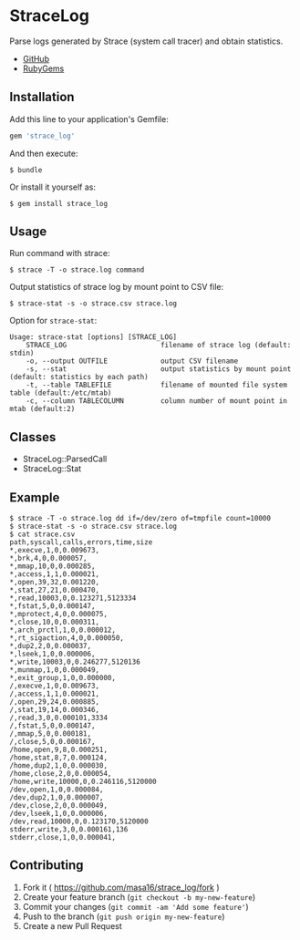 # StraceLog

Parse logs generated by Strace (system call tracer) and obtain statistics.

* [GitHub](https://github.com/masa16/strace_log)
* [RubyGems](https://rubygems.org/gems/strace_log)

## Installation

Add this line to your application's Gemfile:

```ruby
gem 'strace_log'
```

And then execute:

    $ bundle

Or install it yourself as:

    $ gem install strace_log

## Usage

Run command with strace:

    $ strace -T -o strace.log command

Output statistics of strace log by mount point to CSV file:

    $ strace-stat -s -o strace.csv strace.log

Option for `strace-stat`:

    Usage: strace-stat [options] [STRACE_LOG]
        STRACE_LOG                       filename of strace log (default: stdin)
        -o, --output OUTFILE             output CSV filename
        -s, --stat                       output statistics by mount point (default: statistics by each path)
        -t, --table TABLEFILE            filename of mounted file system table (default:/etc/mtab)
        -c, --column TABLECOLUMN         column number of mount point in mtab (default:2)

## Classes

* StraceLog::ParsedCall
* StraceLog::Stat

## Example

    $ strace -T -o strace.log dd if=/dev/zero of=tmpfile count=10000
    $ strace-stat -s -o strace.csv strace.log
    $ cat strace.csv
    path,syscall,calls,errors,time,size
    *,execve,1,0,0.009673,
    *,brk,4,0,0.000057,
    *,mmap,10,0,0.000285,
    *,access,1,1,0.000021,
    *,open,39,32,0.001220,
    *,stat,27,21,0.000470,
    *,read,10003,0,0.123271,5123334
    *,fstat,5,0,0.000147,
    *,mprotect,4,0,0.000075,
    *,close,10,0,0.000311,
    *,arch_prctl,1,0,0.000012,
    *,rt_sigaction,4,0,0.000050,
    *,dup2,2,0,0.000037,
    *,lseek,1,0,0.000006,
    *,write,10003,0,0.246277,5120136
    *,munmap,1,0,0.000049,
    *,exit_group,1,0,0.000000,
    /,execve,1,0,0.009673,
    /,access,1,1,0.000021,
    /,open,29,24,0.000885,
    /,stat,19,14,0.000346,
    /,read,3,0,0.000101,3334
    /,fstat,5,0,0.000147,
    /,mmap,5,0,0.000181,
    /,close,5,0,0.000167,
    /home,open,9,8,0.000251,
    /home,stat,8,7,0.000124,
    /home,dup2,1,0,0.000030,
    /home,close,2,0,0.000054,
    /home,write,10000,0,0.246116,5120000
    /dev,open,1,0,0.000084,
    /dev,dup2,1,0,0.000007,
    /dev,close,2,0,0.000049,
    /dev,lseek,1,0,0.000006,
    /dev,read,10000,0,0.123170,5120000
    stderr,write,3,0,0.000161,136
    stderr,close,1,0,0.000041,

## Contributing

1. Fork it ( https://github.com/masa16/strace_log/fork )
2. Create your feature branch (`git checkout -b my-new-feature`)
3. Commit your changes (`git commit -am 'Add some feature'`)
4. Push to the branch (`git push origin my-new-feature`)
5. Create a new Pull Request
